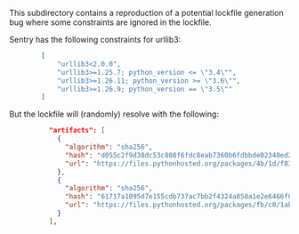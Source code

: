 This subdirectory contains a reproduction of a potential lockfile generation bug where some constraints are ignored in the lockfile.

Sentry has the following constraints for urllib3:
```json
        [
            "urllib3<2.0.0",
            "urllib3>=1.25.7; python_version <= \"3.4\"",
            "urllib3>=1.26.11; python_version >= \"3.6\"",
            "urllib3>=1.26.9; python_version == \"3.5\""
        ]
```

But the lockfile will (randomly) resolve with the following:

``` json
          "artifacts": [
            {
              "algorithm": "sha256",
              "hash": "d055c2f9d38dc53c808f6fdc8eab7360b6fdbbde02340ed25cfbcd817c62469e",
              "url": "https://files.pythonhosted.org/packages/4b/1d/f8383ef593114755429c307449e7717b87044b3bcd5f7860b89b1f759e34/urllib3-2.0.2-py3-none-any.whl"
            },
            {
              "algorithm": "sha256",
              "hash": "61717a1095d7e155cdb737ac7bb2f4324a858a1e2e6466f6d03ff630ca68d3cc",
              "url": "https://files.pythonhosted.org/packages/fb/c0/1abba1a1233b81cf2e36f56e05194f5e8a0cec8c03c244cab56cc9dfb5bd/urllib3-2.0.2.tar.gz"
            }
          ],
```
